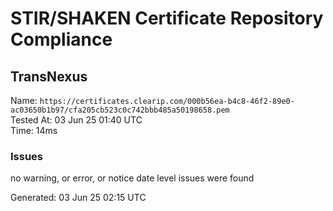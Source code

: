 # STIR/SHAKEN Certificate Repository Compliance

## TransNexus

Name: `https://certificates.clearip.com/000b56ea-b4c8-46f2-89e0-ac03650b1b97/cfa205cb523c0c742bbb485a50198658.pem`\
Tested At: 03 Jun 25 01:40 UTC\
Time: 14ms

### Issues

no warning, or error, or notice date level issues were found

Generated: 03 Jun 25 02:15 UTC